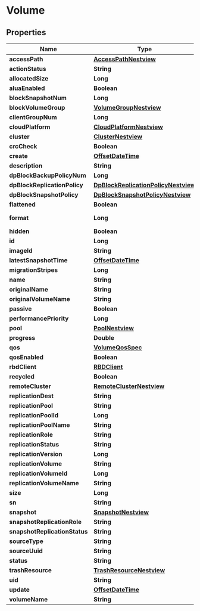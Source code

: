 # Volume

## Properties
Name | Type | Description | Notes
------------ | ------------- | ------------- | -------------
**accessPath** | [**AccessPathNestview**](AccessPathNestview.md) |  |  [optional]
**actionStatus** | **String** |  |  [optional]
**allocatedSize** | **Long** |  |  [optional]
**aluaEnabled** | **Boolean** |  |  [optional]
**blockSnapshotNum** | **Long** |  |  [optional]
**blockVolumeGroup** | [**VolumeGroupNestview**](VolumeGroupNestview.md) |  |  [optional]
**clientGroupNum** | **Long** |  |  [optional]
**cloudPlatform** | [**CloudPlatformNestview**](CloudPlatformNestview.md) |  |  [optional]
**cluster** | [**ClusterNestview**](ClusterNestview.md) |  |  [optional]
**crcCheck** | **Boolean** |  |  [optional]
**create** | [**OffsetDateTime**](OffsetDateTime.md) |  |  [optional]
**description** | **String** |  |  [optional]
**dpBlockBackupPolicyNum** | **Long** |  |  [optional]
**dpBlockReplicationPolicy** | [**DpBlockReplicationPolicyNestview**](DpBlockReplicationPolicyNestview.md) |  |  [optional]
**dpBlockSnapshotPolicy** | [**DpBlockSnapshotPolicyNestview**](DpBlockSnapshotPolicyNestview.md) |  |  [optional]
**flattened** | **Boolean** |  |  [optional]
**format** | **Long** | 128 or 129 (advanced) |  [optional]
**hidden** | **Boolean** |  |  [optional]
**id** | **Long** |  |  [optional]
**imageId** | **String** |  |  [optional]
**latestSnapshotTime** | [**OffsetDateTime**](OffsetDateTime.md) |  |  [optional]
**migrationStripes** | **Long** |  |  [optional]
**name** | **String** |  |  [optional]
**originalName** | **String** |  |  [optional]
**originalVolumeName** | **String** |  |  [optional]
**passive** | **Boolean** |  |  [optional]
**performancePriority** | **Long** | 0 or 1 |  [optional]
**pool** | [**PoolNestview**](PoolNestview.md) |  |  [optional]
**progress** | **Double** |  |  [optional]
**qos** | [**VolumeQosSpec**](VolumeQosSpec.md) |  |  [optional]
**qosEnabled** | **Boolean** |  |  [optional]
**rbdClient** | [**RBDClient**](RBDClient.md) |  |  [optional]
**recycled** | **Boolean** | trash |  [optional]
**remoteCluster** | [**RemoteClusterNestview**](RemoteClusterNestview.md) |  |  [optional]
**replicationDest** | **String** |  |  [optional]
**replicationPool** | **String** |  |  [optional]
**replicationPoolId** | **Long** |  |  [optional]
**replicationPoolName** | **String** |  |  [optional]
**replicationRole** | **String** |  |  [optional]
**replicationStatus** | **String** |  |  [optional]
**replicationVersion** | **Long** |  |  [optional]
**replicationVolume** | **String** |  |  [optional]
**replicationVolumeId** | **Long** |  |  [optional]
**replicationVolumeName** | **String** |  |  [optional]
**size** | **Long** |  |  [optional]
**sn** | **String** |  |  [optional]
**snapshot** | [**SnapshotNestview**](SnapshotNestview.md) |  |  [optional]
**snapshotReplicationRole** | **String** |  |  [optional]
**snapshotReplicationStatus** | **String** |  |  [optional]
**sourceType** | **String** |  |  [optional]
**sourceUuid** | **String** |  |  [optional]
**status** | **String** |  |  [optional]
**trashResource** | [**TrashResourceNestview**](TrashResourceNestview.md) |  |  [optional]
**uid** | **String** |  |  [optional]
**update** | [**OffsetDateTime**](OffsetDateTime.md) |  |  [optional]
**volumeName** | **String** |  |  [optional]
